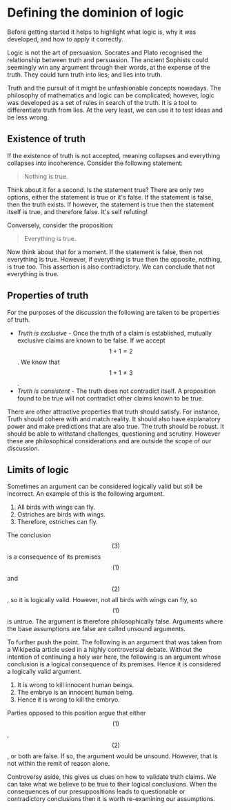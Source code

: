 # Defining the dominion of logic

Before getting started it helps to highlight what logic is, why it was
developed, and how to apply it correctly.

Logic is not the art of persuasion. Socrates and Plato recognised the
relationship between truth and persuasion. The ancient Sophists could seemingly
win any argument through their words, at the expense of the truth. They could
turn truth into lies; and lies into truth.

Truth and the pursuit of it might be unfashionable concepts nowadays. The
philosophy of mathematics and logic can be complicated; however, logic was
developed as a set of rules in search of the truth. It is a tool to
differentiate truth from lies. At the very least, we can use it to test ideas
and be less wrong.

## Existence of truth

If the existence of truth is not accepted, meaning collapses and everything
collapses into incoherence. Consider the following statement:

> Nothing is true.

Think about it for a second. Is the statement true? There are only two options,
either the statement is true or it's false. If the statement is false, then the
truth exists. If however, the statement is true then the statement itself is
true, and therefore false. It's self refuting!

Conversely, consider the proposition:

> Everything is true.

Now think about that for a moment. If the statement is false, then not
everything is true. However, if everything is true then the opposite, nothing,
is true too. This assertion is also contradictory. We can conclude that not
everything is true.

## Properties of truth

For the purposes of the discussion the following are taken to be properties of
truth.

* *Truth is exclusive* - Once the truth of a claim is established, mutually
  exclusive claims are known to be false. If we accept $$1 + 1 = 2$$. We know
  that $$1 + 1 \neq 3$$.
* *Truth is consistent* - The truth does not contradict itself. A proposition
  found to be true will not contradict other claims known to be true.

There are other attractive properties that truth should satisfy. For instance,
Truth should cohere with and match reality. It should also have explanatory
power and make predictions that are also true. The truth should be robust. It
should be able to withstand challenges, questioning and scrutiny. However these
are philosophical considerations and are outside the scope of our discussion.

## Limits of logic

Sometimes an argument can be considered logically valid but still be incorrect.
An example of this is the following argument.

1. All birds with wings can fly.
1. Ostriches are birds with wings.
1. Therefore, ostriches can fly.

The conclusion $$(3)$$ is a consequence of its premises $$(1)$$ and $$(2)$$, so
it is logically valid. However, not all birds with wings can fly, so $$(1)$$ is
untrue. The argument is therefore philosophically false. Arguments where the
base assumptions are false are called unsound arguments.

To further push the point. The following is an argument that was taken from a
Wikipedia article used in a highly controversial debate. Without the intention
of continuing a holy war here, the following is an argument whose conclusion is
a logical consequence of its premises. Hence it is considered a logically valid
argument.

1. It is wrong to kill innocent human beings.
1. The embryo is an innocent human being.
1. Hence it is wrong to kill the embryo.

Parties opposed to this position argue that either $$(1)$$, $$(2)$$, or both
are false. If so, the argument would be unsound. However, that is not within
the remit of reason alone.

Controversy aside, this gives us clues on how to validate truth claims. We can
take what we believe to be true to their logical conclusions. When the
consequences of our presuppositions leads to questionable or contradictory
conclusions then it is worth re-examining our assumptions.
